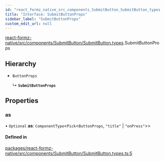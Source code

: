 ```yaml
---
id: "react_formz_native_src_components_SubmitButton_SubmitButton_types.SubmitButtonProps"
title: "Interface: SubmitButtonProps"
sidebar_label: "SubmitButtonProps"
custom_edit_url: null
---
```


[react-formz-native/src/components/SubmitButton/SubmitButton.types](../modules/react_formz_native_src_components_SubmitButton_SubmitButton_types.md).SubmitButtonProps

## Hierarchy

- `ButtonProps`

  ↳ **`SubmitButtonProps`**

## Properties

### as

• `Optional` **as**: `ComponentType`<`Pick`<`ButtonProps`, ``"title"`` \| ``"onPress"``\>\>

#### Defined in

[packages/react-formz-native/src/components/SubmitButton/SubmitButton.types.ts:5](https://github.com/ZerryStack/react-formz/blob/main/packages/react-formz-native/src/components/SubmitButton/SubmitButton.types.ts#L5)
